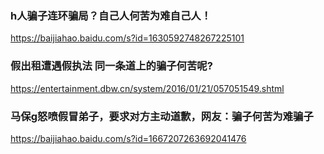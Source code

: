 ### h人骗子连环骗局？自己人何苦为难自己人！
https://baijiahao.baidu.com/s?id=1630592748267225101

### 假出租遭遇假执法 同一条道上的骗子何苦呢?
https://entertainment.dbw.cn/system/2016/01/21/057051549.shtml

### 马保g怒喷假冒弟子，要求对方主动道歉，网友：骗子何苦为难骗子
https://baijiahao.baidu.com/s?id=1667207263692041476
